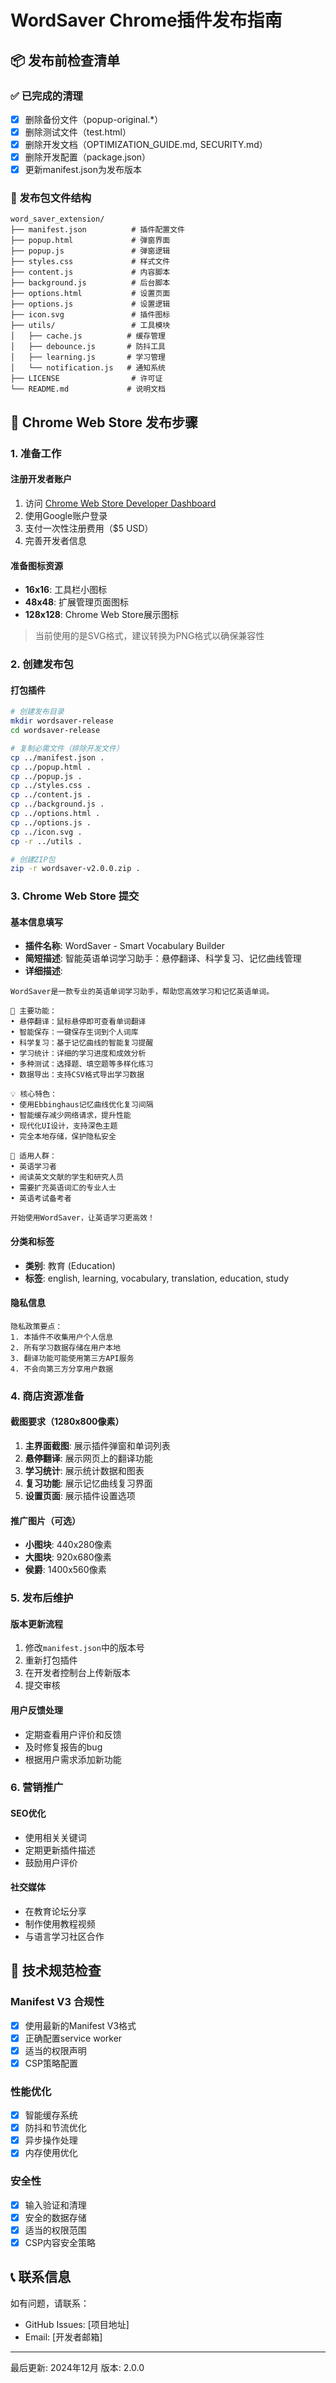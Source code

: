 # WordSaver Chrome插件发布指南

## 📦 发布前检查清单

### ✅ 已完成的清理
- [x] 删除备份文件（popup-original.*）
- [x] 删除测试文件（test.html）
- [x] 删除开发文档（OPTIMIZATION_GUIDE.md, SECURITY.md）
- [x] 删除开发配置（package.json）
- [x] 更新manifest.json为发布版本

### 📁 发布包文件结构
```
word_saver_extension/
├── manifest.json          # 插件配置文件
├── popup.html             # 弹窗界面
├── popup.js               # 弹窗逻辑
├── styles.css             # 样式文件
├── content.js             # 内容脚本
├── background.js          # 后台脚本
├── options.html           # 设置页面
├── options.js             # 设置逻辑
├── icon.svg               # 插件图标
├── utils/                 # 工具模块
│   ├── cache.js          # 缓存管理
│   ├── debounce.js       # 防抖工具
│   ├── learning.js       # 学习管理
│   └── notification.js   # 通知系统
├── LICENSE                # 许可证
└── README.md             # 说明文档
```

## 🚀 Chrome Web Store 发布步骤

### 1. 准备工作

#### 注册开发者账户
1. 访问 [Chrome Web Store Developer Dashboard](https://chrome.google.com/webstore/devconsole/)
2. 使用Google账户登录
3. 支付一次性注册费用（$5 USD）
4. 完善开发者信息

#### 准备图标资源
- **16x16**: 工具栏小图标
- **48x48**: 扩展管理页面图标  
- **128x128**: Chrome Web Store展示图标

> 当前使用的是SVG格式，建议转换为PNG格式以确保兼容性

### 2. 创建发布包

#### 打包插件
```bash
# 创建发布目录
mkdir wordsaver-release
cd wordsaver-release

# 复制必需文件（排除开发文件）
cp ../manifest.json .
cp ../popup.html .
cp ../popup.js .
cp ../styles.css .
cp ../content.js .
cp ../background.js .
cp ../options.html .
cp ../options.js .
cp ../icon.svg .
cp -r ../utils .

# 创建ZIP包
zip -r wordsaver-v2.0.0.zip .
```

### 3. Chrome Web Store 提交

#### 基本信息填写
- **插件名称**: WordSaver - Smart Vocabulary Builder
- **简短描述**: 智能英语单词学习助手：悬停翻译、科学复习、记忆曲线管理
- **详细描述**: 
```
WordSaver是一款专业的英语单词学习助手，帮助您高效学习和记忆英语单词。

🌟 主要功能：
• 悬停翻译：鼠标悬停即可查看单词翻译
• 智能保存：一键保存生词到个人词库
• 科学复习：基于记忆曲线的智能复习提醒
• 学习统计：详细的学习进度和成效分析
• 多种测试：选择题、填空题等多样化练习
• 数据导出：支持CSV格式导出学习数据

💡 核心特色：
• 使用Ebbinghaus记忆曲线优化复习间隔
• 智能缓存减少网络请求，提升性能
• 现代化UI设计，支持深色主题
• 完全本地存储，保护隐私安全

🎯 适用人群：
• 英语学习者
• 阅读英文文献的学生和研究人员
• 需要扩充英语词汇的专业人士
• 英语考试备考者

开始使用WordSaver，让英语学习更高效！
```

#### 分类和标签
- **类别**: 教育 (Education)
- **标签**: english, learning, vocabulary, translation, education, study

#### 隐私信息
```
隐私政策要点：
1. 本插件不收集用户个人信息
2. 所有学习数据存储在用户本地
3. 翻译功能可能使用第三方API服务
4. 不会向第三方分享用户数据
```

### 4. 商店资源准备

#### 截图要求（1280x800像素）
1. **主界面截图**: 展示插件弹窗和单词列表
2. **悬停翻译**: 展示网页上的翻译功能
3. **学习统计**: 展示统计数据和图表
4. **复习功能**: 展示记忆曲线复习界面
5. **设置页面**: 展示插件设置选项

#### 推广图片（可选）
- **小图块**: 440x280像素
- **大图块**: 920x680像素  
- **侯爵**: 1400x560像素

### 5. 发布后维护

#### 版本更新流程
1. 修改`manifest.json`中的版本号
2. 重新打包插件
3. 在开发者控制台上传新版本
4. 提交审核

#### 用户反馈处理
- 定期查看用户评价和反馈
- 及时修复报告的bug
- 根据用户需求添加新功能

### 6. 营销推广

#### SEO优化
- 使用相关关键词
- 定期更新插件描述
- 鼓励用户评价

#### 社交媒体
- 在教育论坛分享
- 制作使用教程视频
- 与语言学习社区合作

## 🔧 技术规范检查

### Manifest V3 合规性
- [x] 使用最新的Manifest V3格式
- [x] 正确配置service worker
- [x] 适当的权限声明
- [x] CSP策略配置

### 性能优化
- [x] 智能缓存系统
- [x] 防抖和节流优化
- [x] 异步操作处理
- [x] 内存使用优化

### 安全性
- [x] 输入验证和清理
- [x] 安全的数据存储
- [x] 适当的权限范围
- [x] CSP内容安全策略

## 📞 联系信息

如有问题，请联系：
- GitHub Issues: [项目地址]
- Email: [开发者邮箱]

---

最后更新: 2024年12月
版本: 2.0.0 